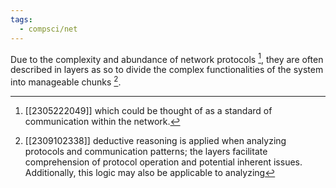 ```yaml
---
tags:
  - compsci/net
---
```


Due to the complexity and abundance of network protocols [^1], they are often described in layers as so to divide the complex functionalities of the system into manageable chunks [^2].

[^1]: [[2305222049]] which could be thought of as a standard of communication within the network.
[^2]: [[2309102338]] deductive reasoning is applied when analyzing protocols and communication patterns; the layers facilitate comprehension of protocol operation and potential inherent issues. Additionally, this logic may also be applicable to analyzing 